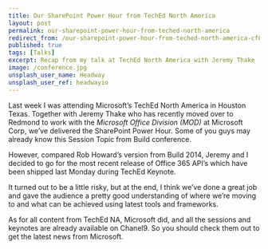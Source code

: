 ```yaml
---
title: Our SharePoint Power Hour from TechEd North America
layout: post
permalink: our-sharepoint-power-hour-from-teched-north-america
redirect_from: /our-sharepoint-power-hour-from-teched-north-america-cf0ccbd9ba9b
published: true
tags: [Talks]
excerpt: Recap from my talk at TechEd North America with Jeremy Thake
image: /conference.jpg
unsplash_user_name: Headway
unsplash_user_ref: headwayio
---
```


Last week I was attending Microsoft’s TechEd North America in Houston Texas. Together with Jeremy Thake who has recently moved over to Redmond to work with the *Microsoft Office Division (MOD)* at Microsoft Corp, we’ve delivered the SharePoint Power Hour. Some of you guys may already know this Session Topic from Build conference.

However, compared Rob Howard’s version from Build 2014, Jeremy and I decided to go for the most recent release of Office 365 API’s which have been shipped last Monday during TechEd Keynote.

It turned out to be a little risky, but at the end, I think we’ve done a great job and gave the audience a pretty good understanding of where we’re moving to and what can be achieved using latest tools and frameworks.

As for all content from TechEd NA, Microsoft did, and all the sessions and keynotes are already available on Chanel9. So you should check them out to get the latest news from Microsoft.



